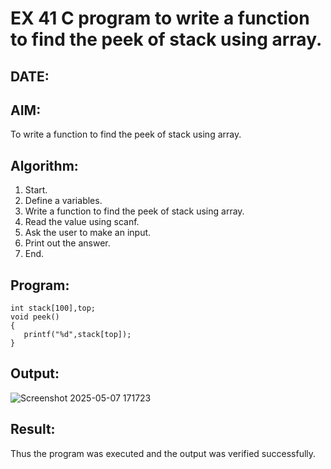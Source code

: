 # EX 41 C program to write a function to find the peek of stack using array.
## DATE:
## AIM:
To write a function to find the peek of stack using array.

## Algorithm:
1. Start. 
2. Define a variables. 
3. Write a function to find the peek of stack using array. 
4. Read the value using scanf. 
5. Ask the user to make an input. 
6. Print out the answer. 
7. End.  

## Program:
```
int stack[100],top; 
void peek() 
{ 
   printf("%d",stack[top]); 
} 
```

## Output:
![Screenshot 2025-05-07 171723](https://github.com/user-attachments/assets/fda8503e-0a2e-4adb-ad57-79f83c426a22)



## Result:
Thus the program was executed and the output was verified successfully.
